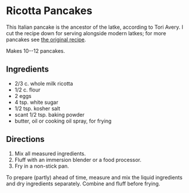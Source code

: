 # Ricotta Pancakes

This Italian pancake is the ancestor of the latke, according to Tori Avery.  I cut the recipe down for serving alongside modern latkes; for more pancakes see [the original recipe](http://toriavey.com/toris-kitchen/2010/12/cheese-latkes/).

Makes 10--12 pancakes.

## Ingredients

* 2/3 c. whole milk ricotta
* 1/2 c. flour
* 2 eggs
* 4 tsp. white sugar
* 1/2 tsp. kosher salt
* scant 1/2 tsp. baking powder
* butter, oil or cooking oil spray, for frying

## Directions

1. Mix all measured ingredients.
2. Fluff with an immersion blender or a food processor.
3. Fry in a non-stick pan.

To prepare (partly) ahead of time, measure and mix the liquid ingredients and dry ingredients separately.  Combine and fluff before frying.
